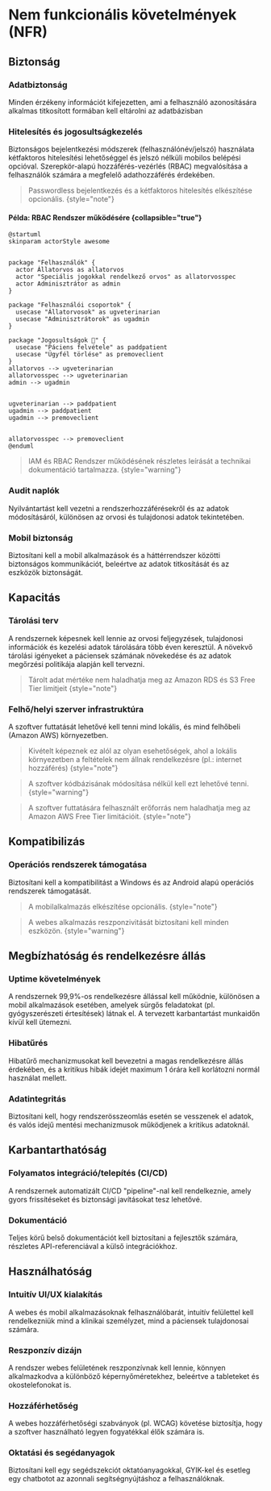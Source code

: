 # Nem funkcionális követelmények (NFR)

## Biztonság

### Adatbiztonság
Minden érzékeny információt kifejezetten, ami a felhasználó azonosítására alkalmas titkosított formában kell eltárolni az adatbázisban

### Hitelesítés és jogosultságkezelés
Biztonságos bejelentkezési módszerek (felhasználónév/jelszó) használata kétfaktoros hitelesítési lehetőséggel és jelszó nélküli mobilos belépési opcióval. Szerepkör-alapú hozzáférés-vezérlés (RBAC) megvalósítása a felhasználók számára a megfelelő adathozzáférés érdekében.
> Passwordless bejelentkezés és a kétfaktoros hitelesítés elkészítése opcionális.
{style="note"}
#### Példa: RBAC Rendszer működésére {collapsible="true"}
```plantuml
@startuml
skinparam actorStyle awesome


package "Felhasználók" {
  actor Állatorvos as allatorvos
  actor "Speciális jogokkal rendelkező orvos" as allatorvosspec
  actor Adminisztrátor as admin
}

package "Felhasználói csoportok" {
  usecase "Állatorvosok" as ugveterinarian
  usecase "Adminisztrátorok" as ugadmin
}

package "Jogosultságok 🔑" {
  usecase "Páciens felvétele" as paddpatient
  usecase "Ügyfél törlése" as premoveclient
}
allatorvos --> ugveterinarian
allatorvosspec --> ugveterinarian
admin --> ugadmin


ugveterinarian --> paddpatient
ugadmin --> paddpatient
ugadmin --> premoveclient


allatorvosspec --> premoveclient
@enduml
```
> IAM és RBAC Rendszer működésének részletes leírását a technikai dokumentáció tartalmazza.
{style="warning"}


### Audit naplók
Nyilvántartást kell vezetni a rendszerhozzáférésekről és az adatok módosításáról, különösen az orvosi és tulajdonosi adatok tekintetében.

### Mobil biztonság
Biztosítani kell a mobil alkalmazások és a háttérrendszer közötti biztonságos kommunikációt, beleértve az adatok titkosítását és az eszközök biztonságát.

## Kapacitás
### Tárolási terv
A rendszernek képesnek kell lennie az orvosi feljegyzések, tulajdonosi információk és kezelési adatok tárolására több éven keresztül. A növekvő tárolási igényeket a páciensek számának növekedése és az adatok megőrzési politikája alapján kell tervezni.
> Tárolt adat mértéke nem haladhatja meg az Amazon RDS és S3 Free Tier limitjeit
{style="note"}

### Felhő/helyi szerver infrastruktúra
A szoftver futtatását lehetővé kell tenni mind lokális, és mind felhőbeli (Amazon AWS) környezetben.

> Kivételt képeznek ez alól az olyan esehetőségek, ahol a lokális környezetben a feltételek nem állnak rendelkezésre (pl.: internet hozzáférés)
{style="note"}

> A szoftver kódbázisának módosítása nélkül kell ezt lehetővé tenni.
{style="warning"}

> A szoftver futtatására felhasznált erőforrás nem haladhatja meg az Amazon AWS Free Tier limitációit.
{style="note"}

## Kompatibilizás

###  Operációs rendszerek támogatása
Biztosítani kell a kompatibilitást a Windows és az Android alapú operációs rendszerek támogatását.
> A mobilalkalmazás elkészítése opcionális.
{style="note"}

> A webes alkalmazás reszponzivitását biztosítani kell minden eszközön.
{style="warning"}

## Megbízhatóság és rendelkezésre állás
### Uptime követelmények
A rendszernek 99,9%-os rendelkezésre állással kell működnie, különösen a mobil alkalmazások esetében, amelyek sürgős feladatokat (pl. gyógyszerészeti értesítések) látnak el. A tervezett karbantartást munkaidőn kívül kell ütemezni.

### Hibatűrés
Hibatűrő mechanizmusokat kell bevezetni a magas rendelkezésre állás érdekében, és a kritikus hibák idejét maximum 1 órára kell korlátozni normál használat mellett.

### Adatintegritás
Biztosítani kell, hogy rendszerösszeomlás esetén se vesszenek el adatok, és valós idejű mentési mechanizmusok működjenek a kritikus adatoknál.

## Karbantarthatóság
### Folyamatos integráció/telepítés (CI/CD)
A rendszernek automatizált CI/CD "pipeline"-nal kell rendelkeznie, amely gyors frissítéseket és biztonsági javításokat tesz lehetővé.

### Dokumentáció
Teljes körű belső dokumentációt kell biztosítani a fejlesztők számára, részletes API-referenciával a külső integrációkhoz.

## Használhatóság
### Intuitív UI/UX kialakítás
A webes és mobil alkalmazásoknak felhasználóbarát, intuitív felülettel kell rendelkezniük mind a klinikai személyzet, mind a páciensek tulajdonosai számára.

### Reszponzív dizájn
A rendszer webes felületének reszponzívnak kell lennie, könnyen alkalmazkodva a különböző képernyőméretekhez, beleértve a tableteket és okostelefonokat is.

### Hozzáférhetőség
A webes hozzáférhetőségi szabványok (pl. WCAG) követése biztosítja, hogy a szoftver használható legyen fogyatékkal élők számára is.

### Oktatási és segédanyagok
Biztosítani kell egy segédszekciót oktatóanyagokkal, GYIK-kel és esetleg egy chatbotot az azonnali segítségnyújtáshoz a felhasználóknak.

